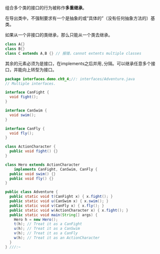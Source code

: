 组合多个类的接口的行为被称作**多重继承**。

在导出类中，不强制要求有一个是抽象的或“具体的”（没有任何抽象方法的）基类。

如果从一个非接口的类继承，那么只能从一个类去继承。

```java
class A{}
class B{}
class C extends A,B {} // 报错，cannot extents multiple classes
```

其余的元素必须为是接口，在implements之后并用`,`分隔。可以继承任意多个接口，并能向上转型为接口。

```java
package interfaces.demo.ch9_4;//: interfaces/Adventure.java
// Multiple interfaces.

interface CanFight {
  void fight();
}

interface CanSwim {
  void swim();
}

interface CanFly {
  void fly();
}

class ActionCharacter {
  public void fight() {}
}	

class Hero extends ActionCharacter
    implements CanFight, CanSwim, CanFly {
  public void swim() {}
  public void fly() {}
}

public class Adventure {
  public static void t(CanFight x) { x.fight(); }
  public static void u(CanSwim x) { x.swim(); }
  public static void v(CanFly x) { x.fly(); }
  public static void w(ActionCharacter x) { x.fight(); }
  public static void main(String[] args) {
    Hero h = new Hero();
    t(h); // Treat it as a CanFight
    u(h); // Treat it as a CanSwim
    v(h); // Treat it as a CanFly
    w(h); // Treat it as an ActionCharacter
  }
} ///:~
```

